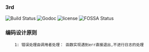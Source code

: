### 3rd
<img src="https://camo.githubusercontent.com/20065c601e7a02381bee3a76007952d94dcb3f2d/68747470733a2f2f7472617669732d63692e6f72672f6f6c69766572652f656c61737469632e7376673f6272616e63683d72656c656173652d6272616e63682e7636" alt="Build Status" style="max-width:100%;"/>
<img src="https://camo.githubusercontent.com/2afd9bd1040ee3eca5d58a22b67cf1fd86057ffb/687474703a2f2f696d672e736869656c64732e696f2f62616467652f676f646f632d7265666572656e63652d626c75652e7376673f7374796c653d666c6174" alt="Godoc" style="max-width:100%;"/>
<img src="https://camo.githubusercontent.com/80a3f4387388a340de7d3b66176e2a53c56d2ea5/687474703a2f2f696d672e736869656c64732e696f2f62616467652f6c6963656e73652d4d49542d7265642e7376673f7374796c653d666c6174" alt="license" style="max-width:100%;"/>
<img src="https://camo.githubusercontent.com/98181c2cd08d758e1824b7466ebd326f5f81c1ac/68747470733a2f2f6170702e666f7373612e696f2f6170692f70726f6a656374732f6769742532426769746875622e636f6d2532466f6c6976657265253246656c61737469632e7376673f747970653d736869656c64" alt="FOSSA Status" style="max-width:100%;"/>

### 编码设计原则
````
    1: 错误处理由调用者处理： 函数实现遇到err直接退出,不进行日志的处理
````


